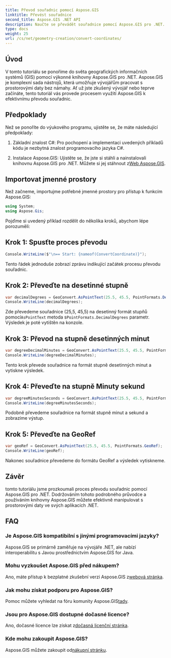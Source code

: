 ```yaml
---
title: Převod souřadnic pomocí Aspose.GIS
linktitle: Převést souřadnice
second_title: Aspose.GIS .NET API
description: Naučte se převádět souřadnice pomocí Aspose.GIS pro .NET. K dispozici je podrobný průvodce, předpoklady a často kladené otázky.
type: docs
weight: 25
url: /cs/net/geometry-creation/convert-coordinates/
---
```

## Úvod
V tomto tutoriálu se ponoříme do světa geografických informačních systémů (GIS) pomocí výkonné knihovny Aspose.GIS pro .NET. Aspose.GIS je komplexní sada nástrojů, která umožňuje vývojářům pracovat s prostorovými daty bez námahy. Ať už jste zkušený vývojář nebo teprve začínáte, tento tutoriál vás provede procesem využití Aspose.GIS k efektivnímu převodu souřadnic.
## Předpoklady
Než se ponoříte do výukového programu, ujistěte se, že máte následující předpoklady:
1. Základní znalost C#: Pro pochopení a implementaci uvedených příkladů kódu je nezbytná znalost programovacího jazyka C#.
  
2.  Instalace Aspose.GIS: Ujistěte se, že jste si stáhli a nainstalovali knihovnu Aspose.GIS pro .NET. Můžete si jej stáhnout z[Web Aspose.GIS](https://releases.aspose.com/gis/net/).

## Importovat jmenné prostory
Než začneme, importujme potřebné jmenné prostory pro přístup k funkcím Aspose.GIS:
```csharp
using System;
using Aspose.Gis;
```

Pojďme si uvedený příklad rozdělit do několika kroků, abychom lépe porozuměli:
## Krok 1: Spusťte proces převodu
```csharp
Console.WriteLine($"\n== Start: {nameof(ConvertCoordinate)}");
```
Tento řádek jednoduše zobrazí zprávu indikující začátek procesu převodu souřadnic.
## Krok 2: Převeďte na desetinné stupně
```csharp
var decimalDegrees = GeoConvert.AsPointText(25.5, 45.5, PointFormats.DecimalDegrees);
Console.WriteLine(decimalDegrees);
```
 Zde převedeme souřadnice (25,5, 45,5) na desetinný formát stupňů pomocí`AsPointText` metoda s`PointFormats.DecimalDegrees` parametr. Výsledek je poté vytištěn na konzole.
## Krok 3: Převod na stupně desetinných minut
```csharp
var degreeDecimalMinutes = GeoConvert.AsPointText(25.5, 45.5, PointFormats.DegreeDecimalMinutes);
Console.WriteLine(degreeDecimalMinutes);
```
Tento krok převede souřadnice na formát stupně desetinných minut a vytiskne výsledek.
## Krok 4: Převeďte na stupně Minuty sekund
```csharp
var degreeMinutesSeconds = GeoConvert.AsPointText(25.5, 45.5, PointFormats.DegreeMinutesSeconds);
Console.WriteLine(degreeMinutesSeconds);
```
Podobně převedeme souřadnice na formát stupně minut a sekund a zobrazíme výstup.
## Krok 5: Převeďte na GeoRef
```csharp
var geoRef = GeoConvert.AsPointText(25.5, 45.5, PointFormats.GeoRef);
Console.WriteLine(geoRef);
```
Nakonec souřadnice převedeme do formátu GeoRef a výsledek vytiskneme.

## Závěr
tomto tutoriálu jsme prozkoumali proces převodu souřadnic pomocí Aspose.GIS pro .NET. Dodržováním tohoto podrobného průvodce a používáním knihovny Aspose.GIS můžete efektivně manipulovat s prostorovými daty ve svých aplikacích .NET.
## FAQ
### Je Aspose.GIS kompatibilní s jinými programovacími jazyky?
Aspose.GIS se primárně zaměřuje na vývojáře .NET, ale nabízí interoperabilitu s Javou prostřednictvím Aspose.GIS for Java.
### Mohu vyzkoušet Aspose.GIS před nákupem?
 Ano, máte přístup k bezplatné zkušební verzi Aspose.GIS z[webová stránka](https://releases.aspose.com/).
### Jak mohu získat podporu pro Aspose.GIS?
 Pomoc můžete vyhledat na fóru komunity Aspose.GIS[tady](https://forum.aspose.com/c/gis/33).
### Jsou pro Aspose.GIS dostupné dočasné licence?
 Ano, dočasné licence lze získat z[dočasná licenční stránka](https://purchase.aspose.com/temporary-license/).
### Kde mohu zakoupit Aspose.GIS?
 Aspose.GIS můžete zakoupit od[nákupní stránku](https://purchase.aspose.com/buy).